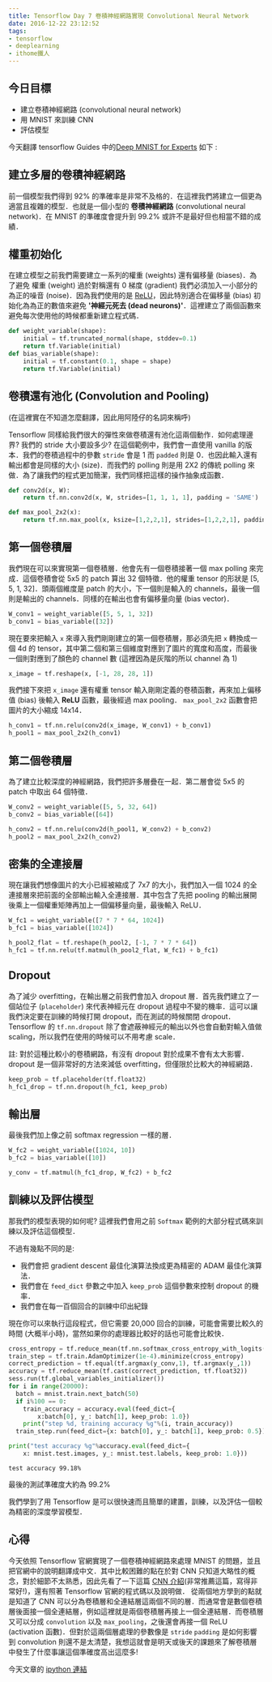 ```yaml
---
title: Tensorflow Day 7 卷積神經網路實現 Convolutional Neural Network
date: 2016-12-22 23:12:52
tags:
- tensorflow
- deeplearning
- ithome鐵人
---
```


## 今日目標
* 建立卷積神經網路 (convolutional neural network)
* 用 MNIST 來訓練 CNN
* 評估模型

今天翻譯 tensorflow Guides 中的[Deep MNIST for Experts](https://www.tensorflow.org/tutorials/mnist/pros/) 如下 : 

<!--more-->

## 建立多層的卷積神經網路

前一個模型我們得到 92% 的準確率是非常不及格的．在這裡我們將建立一個更為適當且複雜的模型．也就是一個小型的 **卷積神經網路** (convolutional neural network)．在 MNIST 的準確度會提升到 99.2% 或許不是最好但也相當不錯的成績．

## 權重初始化

在建立模型之前我們需要建立一系列的權重 (weights) 還有偏移量 (biases)．為了避免 權重 (weight) 過於對稱還有 0 梯度 (gradient) 我們必須加入一小部分的為正的噪音 (noise)．因為我們使用的是 [ReLU](https://en.wikipedia.org/wiki/Rectifier_(neural_networks))，因此特別適合在偏移量 (bias) 初始化為為正的數值來避免 **'神經元死去 (dead neurons)'**．這裡建立了兩個函數來避免每次使用他的時候都重新建立程式碼．


```python
def weight_variable(shape):
    initial = tf.truncated_normal(shape, stddev=0.1)
    return tf.Variable(initial)
def bias_variable(shape):
    initial = tf.constant(0.1, shape = shape)
    return tf.Variable(initial)
```

## 卷積還有池化 (Convolution and Pooling)

(在這裡實在不知道怎麼翻譯，因此用阿陸仔的名詞來稱呼)

Tensorflow 同樣給我們很大的彈性來做卷積還有池化這兩個動作．如何處理邊界? 我們的 stride 大小要設多少? 在這個範例中，我們會一直使用 vanilla 的版本．我們的卷積過程中的參數 `stride` 會是 1 而 `padded` 則是 0．也因此輸入還有輸出都會是同樣的大小 (size)．而我們的 polling 則是用 2X2 的傳統 polling 來做．為了讓我們的程式更加簡潔，我們同樣把這樣的操作抽象成函數．


```python
def conv2d(x, W):
    return tf.nn.conv2d(x, W, strides=[1, 1, 1, 1], padding = 'SAME')

def max_pool_2x2(x):
    return tf.nn.max_pool(x, ksize=[1,2,2,1], strides=[1,2,2,1], padding = 'SAME')
```

## 第一個卷積層

我們現在可以來實現第一個卷積層．他會先有一個卷積接著一個 max polling 來完成．這個卷積會從 5x5 的 patch 算出 32 個特徵．他的權重 tensor 的形狀是 [5, 5, 1, 32]．頭兩個維度是 patch 的大小，下一個則是輸入的 channels，最後一個則是輸出的 channels．同樣的在輸出也會有偏移量向量 (bias vector)．


```python
W_conv1 = weight_variable([5, 5, 1, 32])
b_conv1 = bias_variable([32])
```

現在要來把輸入 `x` 來導入我們剛剛建立的第一個卷積層，那必須先把 `x` 轉換成一個 4d 的 tensor，其中第二個和第三個維度對應到了圖片的寬度和高度，而最後一個則對應到了顏色的 channel 數 (這裡因為是灰階的所以 channel 為 1)


```python
x_image = tf.reshape(x, [-1, 28, 28, 1])
```

我們接下來把 `x_image` 還有權重 tensor 輸入剛剛定義的卷積函數，再來加上偏移值 (bias) 後輸入 **ReLU** 函數，最後經過 max pooling． `max_pool_2x2` 函數會把圖片的大小縮成 14x14．


```python
h_conv1 = tf.nn.relu(conv2d(x_image, W_conv1) + b_conv1)
h_pool1 = max_pool_2x2(h_conv1)
```

## 第二個卷積層

為了建立比較深度的神經網路，我們把許多層疊在一起．第二層會從 5x5 的 patch 中取出 64 個特徵．


```python
W_conv2 = weight_variable([5, 5, 32, 64])
b_conv2 = bias_variable([64])

h_conv2 = tf.nn.relu(conv2d(h_pool1, W_conv2) + b_conv2)
h_pool2 = max_pool_2x2(h_conv2)
```

## 密集的全連接層

現在讓我們想像圖片的大小已經被縮成了 7x7 的大小，我們加入一個 1024 的全連接層來把前面的全部輸出輸入全連接層．其中包含了先把 pooling 的輸出展開後乘上一個權重矩陣再加上一個偏移量向量，最後輸入 ReLU．


```python
W_fc1 = weight_variable([7 * 7 * 64, 1024])
b_fc1 = bias_variable([1024])

h_pool2_flat = tf.reshape(h_pool2, [-1, 7 * 7 * 64])
h_fc1 = tf.nn.relu(tf.matmul(h_pool2_flat, W_fc1) + b_fc1)
```

## Dropout

為了減少 overfitting，在輸出層之前我們會加入 dropout 層．首先我們建立了一個站位子 (`placeholder`) 來代表神經元在 dropout 過程中不變的機率．這可以讓我們決定要在訓練的時候打開 dropout，而在測試的時候關閉 dropout． Tensorflow 的 `tf.nn.dropout` 除了會遮蔽神經元的輸出以外也會自動對輸入值做 scaling，所以我們在使用的時候可以不用考慮 scale．

註: 對於這種比較小的卷積網路，有沒有 dropout 對於成果不會有太大影響．dropout 是一個非常好的方法來減低 overfitting，但僅限於比較大的神經網路．


```python
keep_prob = tf.placeholder(tf.float32)
h_fc1_drop = tf.nn.dropout(h_fc1, keep_prob)
```

## 輸出層

最後我們加上像之前 softmax regression 一樣的層．


```python
W_fc2 = weight_variable([1024, 10])
b_fc2 = bias_variable([10])

y_conv = tf.matmul(h_fc1_drop, W_fc2) + b_fc2
```

## 訓練以及評估模型

那我們的模型表現的如何呢? 這裡我們會用之前 `Softmax` 範例的大部分程式碼來訓練以及評估這個模型．

不過有幾點不同的是:

* 我們會把 gradient descent 最佳化演算法換成更為精密的 ADAM 最佳化演算法．
* 我們會在 `feed_dict` 參數之中加入 `keep_prob` 這個參數來控制 dropout 的機率．
* 我們會在每一百個回合的訓練中印出紀錄

現在你可以來執行這段程式，但它需要 20,000 回合的訓練，可能會需要比較久的時間 (大概半小時)，當然如果你的處理器比較好的話也可能會比較快．


```python
cross_entropy = tf.reduce_mean(tf.nn.softmax_cross_entropy_with_logits(y_conv, y_))
train_step = tf.train.AdamOptimizer(1e-4).minimize(cross_entropy)
correct_prediction = tf.equal(tf.argmax(y_conv,1), tf.argmax(y_,1))
accuracy = tf.reduce_mean(tf.cast(correct_prediction, tf.float32))
sess.run(tf.global_variables_initializer())
for i in range(20000):
  batch = mnist.train.next_batch(50)
  if i%100 == 0:
    train_accuracy = accuracy.eval(feed_dict={
        x:batch[0], y_: batch[1], keep_prob: 1.0})
    print("step %d, training accuracy %g"%(i, train_accuracy))
  train_step.run(feed_dict={x: batch[0], y_: batch[1], keep_prob: 0.5})

print("test accuracy %g"%accuracy.eval(feed_dict={
    x: mnist.test.images, y_: mnist.test.labels, keep_prob: 1.0}))
```

```
test accuracy 99.18%
```

最後的測試準確度大約為 99.2%

我們學到了用 Tensorflow 是可以很快速而且簡單的建置，訓練，以及評估一個較為精密的深度學習模型．

## 心得

今天依照 Tensorflow 官網實現了一個卷積神經網路來處理 MNIST 的問題，並且把官網中的說明翻譯成中文．其中比較困難的點在於對 CNN 只知道大略性的概念，對於細節不太熟悉，因此先看了一下這篇 [CNN 介紹](http://colah.github.io/posts/2014-07-Conv-Nets-Modular/)(非常推薦這篇，寫得非常好!)，還有照著 Tensorflow 官網的程式碼以及說明做．
從兩個地方學到的點就是知道了 CNN 可以分為卷積層和全連結層這兩個不同的層．而通常會是數個卷積層後面接一個全連結層，例如這裡就是兩個卷積層再接上一個全連結層．而卷積層又可以分成 `convolution` 以及 `max_pooling`，之後還會再接一個 ReLU (activation 函數)．但對於這兩個層處理的參數像是 `stride` `padding` 是如何影響到 convolution 則還不是太清楚，我想這就會是明天或後天的課題來了解卷積層中發生了什麼事讓這個準確度高出這麼多!

今天文章的 [ipython 連結](https://github.com/c1mone/Tensorflow-101/blob/master/notebooks/Ch1.2_MNIST_Convolutional_Network.ipynb)
